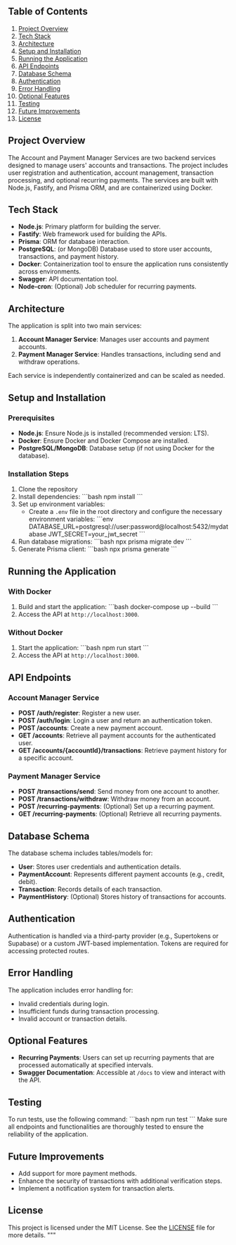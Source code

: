 ## **Table of Contents**
1. [Project Overview](#project-overview)
2. [Tech Stack](#tech-stack)
3. [Architecture](#architecture)
4. [Setup and Installation](#setup-and-installation)
5. [Running the Application](#running-the-application)
6. [API Endpoints](#api-endpoints)
7. [Database Schema](#database-schema)
8. [Authentication](#authentication)
9. [Error Handling](#error-handling)
10. [Optional Features](#optional-features)
11. [Testing](#testing)
12. [Future Improvements](#future-improvements)
13. [License](#license)

## **Project Overview**
The Account and Payment Manager Services are two backend services designed to manage users' accounts and transactions. The project includes user registration and authentication, account management, transaction processing, and optional recurring payments. The services are built with Node.js, Fastify, and Prisma ORM, and are containerized using Docker.

## **Tech Stack**
- **Node.js**: Primary platform for building the server.
- **Fastify**: Web framework used for building the APIs.
- **Prisma**: ORM for database interaction.
- **PostgreSQL**: (or MongoDB) Database used to store user accounts, transactions, and payment history.
- **Docker**: Containerization tool to ensure the application runs consistently across environments.
- **Swagger**: API documentation tool.
- **Node-cron**: (Optional) Job scheduler for recurring payments.

## **Architecture**
The application is split into two main services:
1. **Account Manager Service**: Manages user accounts and payment accounts.
2. **Payment Manager Service**: Handles transactions, including send and withdraw operations.

Each service is independently containerized and can be scaled as needed.

## **Setup and Installation**
### **Prerequisites**
- **Node.js**: Ensure Node.js is installed (recommended version: LTS).
- **Docker**: Ensure Docker and Docker Compose are installed.
- **PostgreSQL/MongoDB**: Database setup (if not using Docker for the database).

### **Installation Steps**
1. Clone the repository
2. Install dependencies:
   \`\`\`bash
   npm install
   \`\`\`
3. Set up environment variables:
   - Create a `.env` file in the root directory and configure the necessary environment variables:
   \`\`\`env
   DATABASE_URL=postgresql://user:password@localhost:5432/mydatabase
   JWT_SECRET=your_jwt_secret
   \`\`\`
4. Run database migrations:
   \`\`\`bash
   npx prisma migrate dev
   \`\`\`
5. Generate Prisma client:
   \`\`\`bash
   npx prisma generate
   \`\`\`

## **Running the Application**
### **With Docker**
1. Build and start the application:
   \`\`\`bash
   docker-compose up --build
   \`\`\`
2. Access the API at `http://localhost:3000`.

### **Without Docker**
1. Start the application:
   \`\`\`bash
   npm run start
   \`\`\`
2. Access the API at `http://localhost:3000`.

## **API Endpoints**
### **Account Manager Service**
- **POST /auth/register**: Register a new user.
- **POST /auth/login**: Login a user and return an authentication token.
- **POST /accounts**: Create a new payment account.
- **GET /accounts**: Retrieve all payment accounts for the authenticated user.
- **GET /accounts/{accountId}/transactions**: Retrieve payment history for a specific account.

### **Payment Manager Service**
- **POST /transactions/send**: Send money from one account to another.
- **POST /transactions/withdraw**: Withdraw money from an account.
- **POST /recurring-payments**: (Optional) Set up a recurring payment.
- **GET /recurring-payments**: (Optional) Retrieve all recurring payments.

## **Database Schema**
The database schema includes tables/models for:
- **User**: Stores user credentials and authentication details.
- **PaymentAccount**: Represents different payment accounts (e.g., credit, debit).
- **Transaction**: Records details of each transaction.
- **PaymentHistory**: (Optional) Stores history of transactions for accounts.

## **Authentication**
Authentication is handled via a third-party provider (e.g., Supertokens or Supabase) or a custom JWT-based implementation. Tokens are required for accessing protected routes.

## **Error Handling**
The application includes error handling for:
- Invalid credentials during login.
- Insufficient funds during transaction processing.
- Invalid account or transaction details.

## **Optional Features**
- **Recurring Payments**: Users can set up recurring payments that are processed automatically at specified intervals.
- **Swagger Documentation**: Accessible at `/docs` to view and interact with the API.

## **Testing**
To run tests, use the following command:
\`\`\`bash
npm run test
\`\`\`
Make sure all endpoints and functionalities are thoroughly tested to ensure the reliability of the application.

## **Future Improvements**
- Add support for more payment methods.
- Enhance the security of transactions with additional verification steps.
- Implement a notification system for transaction alerts.

## **License**
This project is licensed under the MIT License. See the [LICENSE](LICENSE) file for more details.
"""
